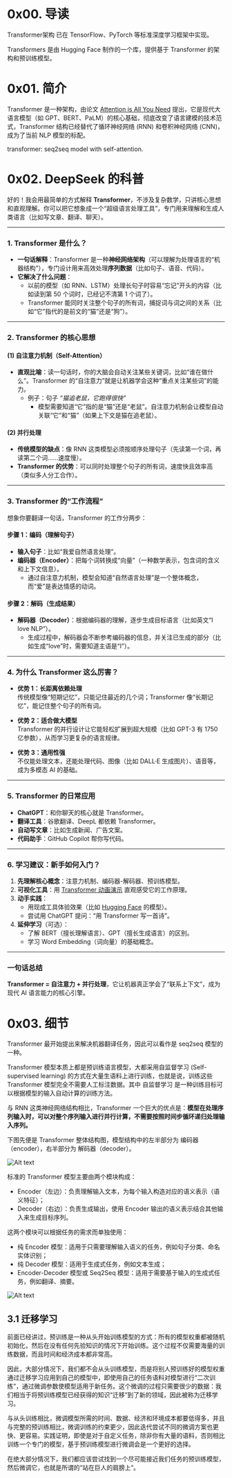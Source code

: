 # 0x00. 导读

Transformer架构 已在 TensorFlow、PyTorch 等标准深度学习框架中实现。

Transformers 是由 Hugging Face 制作的一个库，提供基于 Transformer 的架构和预训练模型。

# 0x01. 简介

Transformer 是一种架构，由论文 [Attention is All You Need](https://arxiv.org/abs/1706.03762) 提出，它是现代大语言模型（如 GPT、BERT、PaLM）的核心基础，彻底改变了语言建模的技术范式，Transformer 结构已经替代了循环神经网络 (RNN) 和卷积神经网络 (CNN)，成为了当前 NLP 模型的标配。

transformer: seq2seq model with self-attention.

# 0x02. DeepSeek 的科普

好的！我会用最简单的方式解释 **Transformer**，不涉及复杂数学，只讲核心思想和直观理解。你可以把它想象成一个“超级语言处理工具”，专门用来理解和生成人类语言（比如写文章、翻译、聊天）。

---

### **1. Transformer 是什么？**
- **一句话解释**：Transformer 是一种**神经网络架构**（可以理解为处理语言的“机器结构”），专门设计用来高效处理**序列数据**（比如句子、语音、代码）。
- **它解决了什么问题**：
  - 以前的模型（如 RNN、LSTM）处理长句子时容易“忘记”开头的内容（比如读到第 50 个词时，已经记不清第 1 个词了）。
  - Transformer 能同时关注整个句子的所有词，捕捉词与词之间的关系（比如“它”指代的是前文的“猫”还是“狗”）。

---

### **2. Transformer 的核心思想**
#### **(1) 自注意力机制（Self-Attention）**
- **直观比喻**：读一句话时，你的大脑会自动关注某些关键词，比如“谁在做什么”。Transformer 的“自注意力”就是让机器学会这种“重点关注某些词”的能力。
  - 例子：句子 *“猫追老鼠，它跑得很快”*  
    - 模型需要知道“它”指的是“猫”还是“老鼠”。自注意力机制会让模型自动关联“它”和“猫”（如果上下文是猫在追老鼠）。

#### **(2) 并行处理**
- **传统模型的缺点**：像 RNN 这类模型必须按顺序处理句子（先读第一个词，再读第二个词……速度慢）。
- **Transformer 的优势**：可以同时处理整个句子的所有词，速度快且效率高（类似多人分工合作）。

---

### **3. Transformer 的“工作流程”**
想象你要翻译一句话，Transformer 的工作分两步：

#### **步骤 1：编码（理解句子）**
- **输入句子**：比如“我爱自然语言处理”。
- **编码器（Encoder）**：把每个词转换成“向量”（一种数学表示，包含词的含义和上下文信息）。
  - 通过自注意力机制，模型会知道“自然语言处理”是一个整体概念，而“爱”是表达情感的动词。

#### **步骤 2：解码（生成结果）**
- **解码器（Decoder）**：根据编码器的理解，逐步生成目标语言（比如英文“I love NLP”）。
  - 生成过程中，解码器会不断参考编码器的信息，并关注已生成的部分（比如生成“love”时，需要知道主语是“I”）。

---

### **4. 为什么 Transformer 这么厉害？**
- **优势 1：长距离依赖处理**  
  传统模型像“短期记忆”，只能记住最近的几个词；Transformer 像“长期记忆”，能记住整个句子的所有词。
  
- **优势 2：适合做大模型**  
  Transformer 的并行设计让它能轻松扩展到超大规模（比如 GPT-3 有 1750 亿参数），从而学习更复杂的语言规律。

- **优势 3：通用性强**  
  不仅能处理文本，还能处理代码、图像（比如 DALL·E 生成图片）、语音等，成为多模态 AI 的基础。

---

### **5. Transformer 的日常应用**
- **ChatGPT**：和你聊天的核心就是 Transformer。
- **翻译工具**：谷歌翻译、DeepL 都依赖 Transformer。
- **自动写文章**：比如生成新闻、广告文案。
- **代码助手**：GitHub Copilot 帮你写代码。

---

### **6. 学习建议：新手如何入门？**
1. **先理解核心概念**：注意力机制、编码器-解码器、预训练模型。
2. **可视化工具**：用 [Transformer 动画演示](https://jalammar.github.io/illustrated-transformer/) 直观感受它的工作原理。
3. **动手实践**：  
   - 用现成工具体验效果（比如 [Hugging Face](https://huggingface.co/) 的模型）。  
   - 尝试用 ChatGPT 提问：“用 Transformer 写一首诗”。
4. **延伸学习**（可选）：  
   - 了解 BERT（擅长理解语言）、GPT（擅长生成语言）的区别。  
   - 学习 Word Embedding（词向量）的基础概念。

---

### **一句话总结**  
**Transformer = 自注意力 + 并行处理**，它让机器真正学会了“联系上下文”，成为现代 AI 语言能力的核心引擎。

# 0x03. 细节

Transformer 最开始提出来解决机器翻译任务，因此可以看作是 seq2seq 模型的一种。

Transformer 模型本质上都是预训练语言模型，大都采用自监督学习 (Self-supervised learning) 的方式在大量生语料上进行训练，也就是说，训练这些 Transformer 模型完全不需要人工标注数据。其中 自监督学习 是一种训练目标可以根据模型的输入自动计算的训练方法。

与 RNN 这类神经网络结构相比，Transformer 一个巨大的优点是：**模型在处理序列输入时，可以对整个序列输入进行并行计算，不需要按照时间步循环递归处理输入序列。**

下图先便是 Transformer 整体结构图，模型结构中的左半部分为 编码器（encoder），右半部分为 解码器（decoder）。

![Alt text](../../pic/AI/OpenAI/transformer2.png)

标准的 Transformer 模型主要由两个模块构成：

- Encoder（左边）：负责理解输入文本，为每个输入构造对应的语义表示（语义特征）；
- Decoder（右边）：负责生成输出，使用 Encoder 输出的语义表示结合其他输入来生成目标序列。

这两个模块可以根据任务的需求而单独使用：

- 纯 Encoder 模型：适用于只需要理解输入语义的任务，例如句子分类、命名实体识别；
- 纯 Decoder 模型：适用于生成式任务，例如文本生成；
- Encoder-Decoder 模型或 Seq2Seq 模型：适用于需要基于输入的生成式任务，例如翻译、摘要。

![Alt text](../../pic/AI/OpenAI/transformer1.png)

## 3.1 迁移学习

前面已经讲过，预训练是一种从头开始训练模型的方式：所有的模型权重都被随机初始化，然后在没有任何先验知识的情况下开始训练。这个过程不仅需要海量的训练数据，而且时间和经济成本都非常高。

因此，大部分情况下，我们都不会从头训练模型，而是将别人预训练好的模型权重通过迁移学习应用到自己的模型中，即使用自己的任务语料对模型进行“二次训练”，通过微调参数使模型适用于新任务。这个微调的过程只需要很少的数据：我们相当于将预训练模型已经获得的知识“迁移”到了新的领域，因此被称为迁移学习。

与从头训练相比，微调模型所需的时间、数据、经济和环境成本都要低得多，并且与完整的预训练相比，微调训练的约束更少，因此迭代尝试不同的微调方案也更快、更容易。实践证明，即使是对于自定义任务，除非你有大量的语料，否则相比训练一个专门的模型，基于预训练模型进行微调会是一个更好的选择。

在绝大部分情况下，我们都应该尝试找到一个尽可能接近我们任务的预训练模型，然后微调它，也就是所谓的“站在巨人的肩膀上”。